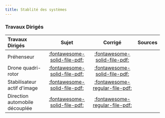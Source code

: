 ```yaml
---
title: Stablité des systèmes 
---
```


### Travaux Dirigés 
 
| Travaux Dirigés | Sujet | Corrigé | Sources  | 
| :-------------- | :---: | :-----: | :------: | 
| Préhenseur | [:fontawesome-solid-file-pdf:](http://xpessoles-cpge.fr/pdf/Cy_02_Ch_01_Colle_06_Prehenseur_Sujet.pdf) | [:fontawesome-solid-file-pdf:](http://xpessoles-cpge.fr/pdf/Cy_02_Ch_01_Colle_06_Prehenseur_Corrige.pdf) | 
| Drone quadri-rotor | [:fontawesome-solid-file-pdf:](http://xpessoles-cpge.fr/pdf/Cy_02_Ch_01_TD_01_Drone_Sujet.pdf) | [:fontawesome-solid-file-pdf:](http://xpessoles-cpge.fr/pdf/Cy_02_Ch_01_TD_01_Drone_Corrige.pdf) | 
| Stabilisateur actif d'image | [:fontawesome-solid-file-pdf:](http://xpessoles-cpge.fr/pdf/Cy_02_Ch_01_TD_02_Stabilisateur_Sujet.pdf) | [:fontawesome-regular-file-pdf:](http://xpessoles-cpge.fr/pdf/Cy_02_Ch_01_TD_02_Stabilisateur_Corrige.pdf) | 
| Direction automobile découplée | [:fontawesome-solid-file-pdf:](http://xpessoles-cpge.fr/pdf/Cy_02_Ch_01_TD_03_DirectionDecouplee_Sujet.pdf) | [:fontawesome-regular-file-pdf:](http://xpessoles-cpge.fr/pdf/Cy_02_Ch_01_TD_03_DirectionDecouplee_Corrige.pdf) | 

